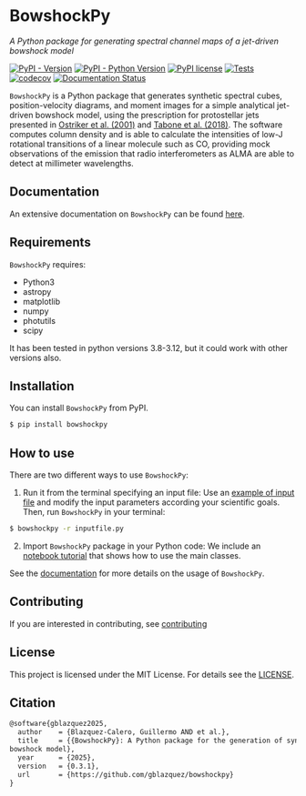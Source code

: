 # BowshockPy

_A Python package for generating spectral channel maps of a jet-driven bowshock model_

[![PyPI - Version](https://badge.fury.io/py/bowshockpy.svg)](https://badge.fury.io/py/bowshockpy)
[![PyPI - Python Version](https://img.shields.io/python/required-version-toml?tomlFilePath=https://raw.githubusercontent.com/gblazquez/bowshockpy/main/pyproject.toml)](https://pypi.org/project/bowshockpy/)
[![PyPI license](https://img.shields.io/pypi/l/ansicolortags.svg)](https://github.com/gblazquez/bowshockpy/blob/main/LICENSE)
[![Tests](https://github.com/gblazquez/bowshockpy/actions/workflows/tests.yml/badge.svg)](https://github.com/gblazquez/bowshockpy/actions/workflows/tests.yml)
[![codecov](https://codecov.io/gh/gblazquez/bowshockpy/graph/badge.svg?token=EGA6WEJCYR)](https://codecov.io/gh/gblazquez/bowshockpy)
[![Documentation Status](https://app.readthedocs.org/projects/bowshockpy/badge/?version=latest)](https://bowshockpy.readthedocs.io/en/latest/)

`BowshockPy` is a Python package that generates synthetic spectral cubes, position-velocity diagrams, and moment images for a simple analytical jet-driven bowshock model, using the prescription for protostellar jets presented in [Ostriker et al. (2001)](https://ui.adsabs.harvard.edu/abs/2001ApJ...557..443O/abstract) and [Tabone et al. (2018)](https://ui.adsabs.harvard.edu/abs/2018A%26A...614A.119T/abstract). The software computes column density and is able to calculate the intensities of low-J rotational transitions of a linear molecule such as CO, providing mock observations of the emission that radio interferometers as ALMA are able to detect at millimeter wavelengths.

<!--
 computes spectral channel maps of jet-driven bowshock model. The bowshock shell morphology and kinematics are determined from the momentum conservation in the interaction of jet material ejected sideways by an internal working surface and the ambient medium (or a surrounding disk wind moving in the jet axis direction). Well mixing between the jet and ambient material are assumed.
-->

## Documentation

An extensive documentation on `BowshockPy` can be found [here](https://bowshockpy.readthedocs.io/en/latest/).

## Requirements

`BowshockPy` requires:

- Python3
- astropy
- matplotlib
- numpy
- photutils
- scipy

It has been tested in python versions 3.8-3.12, but it could work with other versions also.

## Installation

You can install `BowshockPy` from PyPI.

```bash
$ pip install bowshockpy
```

## How to use

There are two different ways to use `BowshockPy`:

1. Run it from the terminal specifying an input file: Use an [example of input file](https://github.com/gblazquez/bowshockpy/tree/main/examples) and modify the input parameters according your scientific goals. Then, run `BowshockPy` in your terminal:

```bash
$ bowshockpy -r inputfile.py
```

2. Import `BowshockPy` package in your Python code: We include an [notebook tutorial](https://github.com/gblazquez/bowshockpy/tree/main/examples/notebook_tutorial.ipynb) that shows how to use the main classes.

See the [documentation](https://bowshockpy.readthedocs.io/en/latest/) for more details on the usage of `BowshockPy`.

## Contributing

If you are interested in contributing, see [contributing](CONTRIBUTING.md)

## License

This project is licensed under the MIT License. For details see the [LICENSE](LICENSE).

## Citation

```tex
@software{gblazquez2025,
  author    = {Blazquez-Calero, Guillermo AND et al.},
  title     = {{BowshockPy}: A Python package for the generation of synthetic spectral channel maps of a jet-driven
bowshock model},
  year      = {2025},
  version   = {0.3.1},
  url       = {https://github.com/gblazquez/bowshockpy}
}
```

